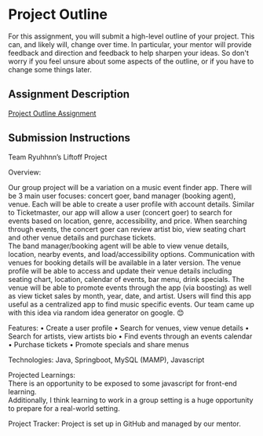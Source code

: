 # Project Outline
For this assignment, you will submit a high-level outline of your project. This can, and likely will, change over time. In particular, your mentor will provide feedback and direction and feedback to help sharpen your ideas. So don't worry if you feel unsure about some aspects of the outline, or if you have to change some things later.

## Assignment Description
[Project Outline Assignment](https://education.launchcode.org/liftoff/assignments/project-outline/)

## Submission Instructions

Team Ryuhhnn’s Liftoff Project

Overview:

Our group project will be a variation on a music event finder app.  There will be 3 main user focuses: concert goer, band manager (booking agent), venue. Each will be able to create a user profile with account details.
Similar to Ticketmaster, our app will allow a user (concert goer) to search for events based on location, genre, accessibility, and price.  When searching through events, the concert goer can review artist bio, view seating chart and other venue details and purchase tickets.  
The band manager/booking agent will be able to view venue details, location, nearby events, and load/accessibility options. Communication with venues for booking details will be available in a later version.
The venue profile will be able to access and update their venue details including seating chart, location, calendar of events, bar menu, drink specials. The venue will be able to promote events through the app (via boosting) as well as view ticket sales by month, year, date, and artist.
Users will find this app useful as a centralized app to find music specific events.  Our team came up with this idea via random idea generator on google. 😊 

Features:
    •	Create a user profile
    •	Search for venues, view venue details
    •	Search for artists, view artists bio
    •	Find events through an events calendar
    •	Purchase tickets
    •	Promote specials and share menus

Technologies: 
    Java, Springboot, MySQL (MAMP), Javascript

Projected Learnings:  
  There is an opportunity to be exposed to some javascript for front-end learning.    
  Additionally, I think learning to work in a group setting is a huge opportunity to 
  prepare for a real-world setting.

Project Tracker:
    Project is set up in GitHub and managed by our mentor.


